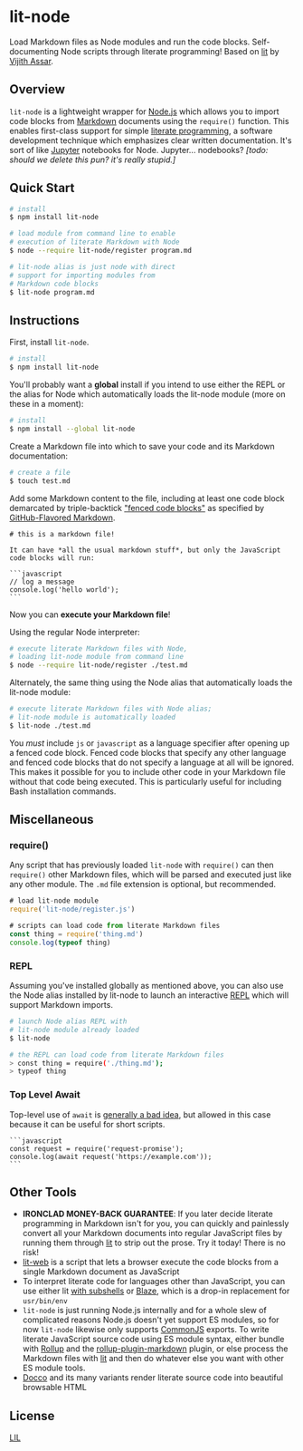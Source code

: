 # lit-node

Load Markdown files as Node modules and run the code blocks. Self-documenting Node scripts through literate programming! Based on [lit](https://github.com/vijithassar/lit) by [Vijith Assar](https://twitter.com/vijithassar).

## Overview

`lit-node` is a lightweight wrapper for [Node.js](https://nodejs.org/en/) which allows you to import code blocks from [Markdown](https://daringfireball.net/projects/markdown/syntax) documents using the `require()` function. This enables first-class support for simple [literate programming](https://en.wikipedia.org/wiki/Literate_programming), a software development technique which emphasizes clear written documentation. It's sort of like [Jupyter](http://jupyter.org/) notebooks for Node. Jupyter... nodebooks? *[todo: should we delete this pun? it's really stupid.]*

## Quick Start

```bash
# install
$ npm install lit-node

# load module from command line to enable
# execution of literate Markdown with Node
$ node --require lit-node/register program.md

# lit-node alias is just node with direct
# support for importing modules from
# Markdown code blocks
$ lit-node program.md
```

## Instructions

First, install `lit-node`.

```bash
# install
$ npm install lit-node
```

You'll probably want a **global** install if you intend to use either the REPL or the alias for Node which automatically loads the lit-node module (more on these in a moment):

```bash
# install
$ npm install --global lit-node
```

Create a Markdown file into which to save your code and its Markdown documentation:

```bash
# create a file
$ touch test.md
```

Add some Markdown content to the file, including at least one code block demarcated by triple-backtick ["fenced code blocks"](https://help.github.com/articles/creating-and-highlighting-code-blocks/) as specified by [GitHub-Flavored Markdown](https://github.github.com/gfm/).

~~~
# this is a markdown file!

It can have *all the usual markdown stuff*, but only the JavaScript code blocks will run:

```javascript
// log a message
console.log('hello world');
```
~~~

Now you can **execute your Markdown file**!

Using the regular Node interpreter:

```bash
# execute literate Markdown files with Node,
# loading lit-node module from command line
$ node --require lit-node/register ./test.md
```

Alternately, the same thing using the Node alias that automatically loads the lit-node module:

```bash
# execute literate Markdown files with Node alias;
# lit-node module is automatically loaded
$ lit-node ./test.md
```

You *must* include `js` or `javascript` as a language specifier after opening up a fenced code block. Fenced code blocks that specify any other language and fenced code blocks that do not specify a language at all will be ignored. This makes it possible for you to include other code in your Markdown file without that code being executed. This is particularly useful for including Bash installation commands.

## Miscellaneous

### require()

Any script that has previously loaded `lit-node` with `require()` can then `require()` other Markdown files, which will be parsed and executed just like any other module. The `.md` file extension is optional, but recommended.

```javascript
# load lit-node module
require('lit-node/register.js')

# scripts can load code from literate Markdown files
const thing = require('thing.md')
console.log(typeof thing)
```

### REPL

Assuming you've installed globally as mentioned above, you can also use the Node alias installed by lit-node to launch an interactive [REPL](https://en.wikipedia.org/wiki/Read%E2%80%93eval%E2%80%93print_loop) which will support Markdown imports.

```bash
# launch Node alias REPL with 
# lit-node module already loaded
$ lit-node

# the REPL can load code from literate Markdown files
> const thing = require('./thing.md');
> typeof thing
```

### Top Level Await

Top-level use of `await` is [generally a bad idea](https://gist.github.com/Rich-Harris/0b6f317657f5167663b493c722647221), but allowed in this case because it can be useful for short scripts.

~~~
```javascript
const request = require('request-promise');
console.log(await request('https://example.com'));
```
~~~

## Other Tools

- **IRONCLAD MONEY-BACK GUARANTEE**: If you later decide literate programming in Markdown isn't for you, you can quickly and painlessly convert all your Markdown documents into regular JavaScript files by running them through [lit](https://github.com/vijithassar/lit) to strip out the prose. Try it today! There is no risk!
- [lit-web](https://github.com/vijithassar/lit-web) is a script that lets a browser execute the code blocks from a single Markdown document as JavaScript
- To interpret literate code for languages other than JavaScript, you can use either lit [with subshells](https://github.com/vijithassar/lit#logging) or [Blaze](https://github.com/0atman/blaze/), which is a drop-in replacement for `usr/bin/env`
- `lit-node` is just running Node.js internally and for a whole slew of complicated reasons Node.js doesn't yet support ES modules,  so for now `lit-node` likewise only supports [CommonJS](http://www.commonjs.org/) exports. To write literate JavaScript source code using ES module syntax, either bundle with [Rollup](https://rollupjs.org/) and the [rollup-plugin-markdown](https://www.npmjs.com/package/rollup-plugin-markdown) plugin, or else process the Markdown files with [lit](https://github.com/vijithassar/lit) and then do whatever else you want with other ES module tools.
- [Docco](http://ashkenas.com/docco/) and its many variants render literate source code into beautiful browsable HTML

## License

[LIL](LICENSE)
